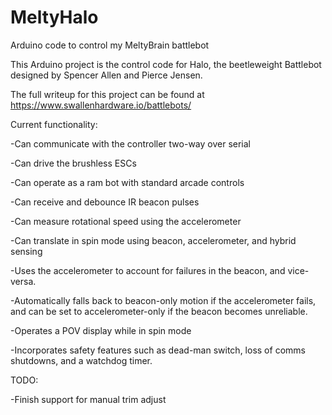 # MeltyHalo
Arduino code to control my MeltyBrain battlebot

This Arduino project is the control code for Halo, the beetleweight Battlebot designed by Spencer Allen and Pierce Jensen.

The full writeup for this project can be found at https://www.swallenhardware.io/battlebots/


Current functionality:

-Can communicate with the controller two-way over serial

-Can drive the brushless ESCs

-Can operate as a ram bot with standard arcade controls

-Can receive and debounce IR beacon pulses

-Can measure rotational speed using the accelerometer

-Can translate in spin mode using beacon, accelerometer, and hybrid sensing

-Uses the accelerometer to account for failures in the beacon, and vice-versa.

-Automatically falls back to beacon-only motion if the accelerometer fails, and can be set to accelerometer-only if the beacon becomes unreliable.

-Operates a POV display while in spin mode

-Incorporates safety features such as dead-man switch, loss of comms shutdowns, and a watchdog timer.


TODO:

-Finish support for manual trim adjust
